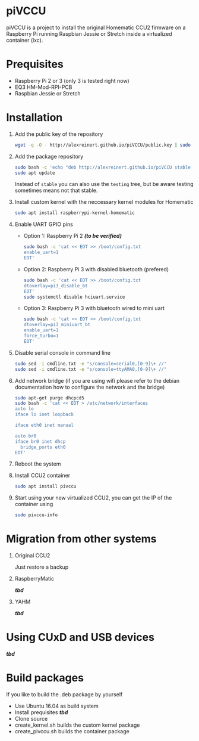 # piVCCU

piVCCU is a project to install the original Homematic CCU2 firmware on a Raspberry Pi running Raspbian Jessie or Stretch inside a virtualized container (lxc).

# Prequisites

* Raspberry Pi 2 or 3 (only 3 is tested right now)
* EQ3 HM-Mod-RPI-PCB
* Raspbian Jessie or Stretch

# Installation

1. Add the public key of the repository
   ```bash
   wget -q -O - http://alexreinert.github.io/piVCCU/public.key | sudo apt-key add -
   ```

2. Add the package repository
   ```bash
   sudo bash -c 'echo "deb http://alexreinert.github.io/piVCCU stable main" >> /etc/apt/sources.list'
   sudo apt update
   ```
   Instead of `stable` you can also use the `testing` tree, but be aware testing sometimes means not that stable.

3. Install custom kernel with the neccessary kernel modules for Homematic
   ```bash
   sudo apt install raspberrypi-kernel-homematic
   ```

4. Enable UART GPIO pins
   * Option 1: Raspberry Pi 2 *__(to be verified)__*
      ```bash
      sudo bash -c 'cat << EOT >> /boot/config.txt
      enable_uart=1
      EOT'
      ```
      
   * Option 2: Raspberry Pi 3 with disabled bluetooth (prefered)
      ```bash
      sudo bash -c 'cat << EOT >> /boot/config.txt
      dtoverlay=pi3_disable_bt
      EOT'
      sudo systemctl disable hciuart.service
      ```

   * Option 3: Raspberry Pi 3 with bluetooth wired to mini uart
      ```bash
      sudo bash -c 'cat << EOT >> /boot/config.txt
      dtoverlay=pi3_miniuart_bt
      enable_uart=1
      force_turbo=1
      EOT'
      ```

5. Disable serial console in command line
      ```bash
      sudo sed -i cmdline.txt -e "s/console=serial0,[0-9]\+ //"
      sudo sed -i cmdline.txt -e "s/console=ttyAMA0,[0-9]\+ //"
      ```

6. Add network bridge (if you are using wifi please refer to the debian documentation how to configure the network and the bridge)
   ```bash
   sudo apt-get purge dhcpcd5
   sudo bash -c 'cat << EOT > /etc/network/interfaces
   auto lo
   iface lo inet loopback
   
   iface eth0 inet manual
   
   auto br0
   iface br0 inet dhcp
     bridge_ports eth0
   EOT'
   ```

7. Reboot the system

8. Install CCU2 container
   ```bash
   sudo apt install pivccu
   ```

9. Start using your new virtualized CCU2, you can get the IP of the container using
   ```bash
   sudo pivccu-info
   ```

# Migration from other systems
1. Original CCU2

   Just restore a backup

2. RaspberryMatic

   *__tbd__*

3. YAHM

   *__tbd__*

# Using CUxD and USB devices
*__tbd__*

# Build packages
If you like to build the .deb package by yourself
* Use Ubuntu 16.04 as build system
* Install prequisites *__tbd__*
* Clone source
* create_kernel.sh builds the custom kernel package
* create_pivccu.sh builds the container package
